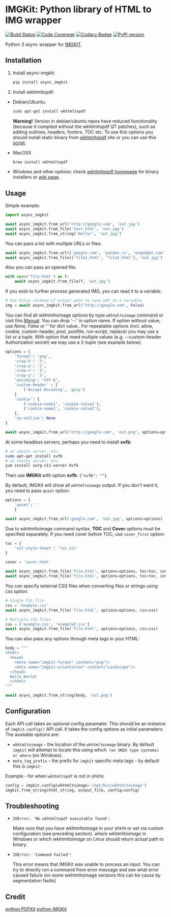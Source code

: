 # IMGKit: Python library of HTML to IMG wrapper

[![Build Status](https://travis-ci.org/jarrekk/imgkit.svg?branch=master)](https://travis-ci.org/jarrekk/imgkit)
[![Code Coverage](https://codecov.io/github/jarrekk/imgkit/branch/master/graph/badge.svg)](https://codecov.io/github/jarrekk/imgkit/)
[![Codacy Badge](https://api.codacy.com/project/badge/Grade/aa1f67f04ff24bb080b7f8c8a9b7b8b1)](https://www.codacy.com/app/jarrekk/imgkit?utm_source=github.com&amp;utm_medium=referral&amp;utm_content=jarrekk/imgkit&amp;utm_campaign=Badge_Grade)
[![PyPI version](https://badge.fury.io/py/imgkit.svg)](https://badge.fury.io/py/imgkit)


Python 3 async wrapper for [IMGKIT](https://github.com/jarrekk/imgkit).

## Installation

1. Install async-imgkit:

    ``` python
    pip install async_imgkit
    ```

2. Install wkhtmltopdf:

  * Debian/Ubuntu:

    ``` bash
    sudo apt-get install wkhtmltopdf
    ```

    **Warning!** Version in debian/ubuntu repos have reduced functionality (because it compiled without the wkhtmltopdf QT patches), such as adding outlines, headers, footers, TOC etc. To use this options you should install static binary from [wkhtmltopdf](http://wkhtmltopdf.org/) site or you can use this [script](https://github.com/jarrekk/imgkit/blob/master/travis/init.sh).

  * MacOSX

    ``` bash
    brew install wkhtmltopdf
    ```

  * Windows and other options: check [wkhtmltopdf homepage](http://wkhtmltopdf.org/) for binary installers or [wiki page](https://github.com/pdfkit/pdfkit/wiki/Installing-WKHTMLTOPDF).

## Usage

Simple example:

``` python
import async_imgkit

await async_imgkit.from_url('http://google.com', 'out.jpg')
await async_imgkit.from_file('test.html', 'out.jpg')
await async_imgkit.from_string('Hello!', 'out.jpg')
```

You can pass a list with multiple URLs or files:

``` python
await async_imgkit.from_url(['google.com', 'yandex.ru', 'engadget.com'], 'out.jpg')
await async_imgkit.from_file(['file1.html', 'file2.html'], 'out.jpg')
```

Also you can pass an opened file:

``` python
with open('file.html') as f:
    await async_imgkit.from_file(f, 'out.jpg')
```

If you wish to further process generated IMG, you can read it to a variable:

``` python
# Use False instead of output path to save pdf to a variable
img = await async_imgkit.from_url('http://google.com', False)
```

You can find all wkhtmltoimage options by type `wkhtmltoimage` command or visit this [Manual](http://madalgo.au.dk/~jakobt/wkhtmltoxdoc/wkhtmltoimage_0.10.0_rc2-doc.html). You can drop '--' in option name. If option without value, use *None, False* or *''* for dict value:. For repeatable options (incl. allow, cookie, custom-header, post, postfile, run-script, replace) you may use a list or a tuple. With option that need multiple values (e.g. --custom-header Authorization secret) we may use a 2-tuple (see example below).

``` python
options = {
    'format': 'png',
    'crop-h': '3',
    'crop-w': '3',
    'crop-x': '3',
    'crop-y': '3',
    'encoding': "UTF-8",
    'custom-header' : [
        ('Accept-Encoding', 'gzip')
    ]
    'cookie': [
        ('cookie-name1', 'cookie-value1'),
        ('cookie-name2', 'cookie-value2'),
    ],
    'no-outline': None
}

await async_imgkit.from_url('http://google.com', 'out.png', options=options)
```

At some headless servers, perhaps you need to install **xvfb**:

``` bash
# at ubuntu server, etc.
sudo apt-get install xvfb
# at centos server, etc.
yum install xorg-x11-server-Xvfb
```

Then use **IMGKit** with option **xvfb**: `{"xvfb": ""}`.

By default, IMGKit will show all `wkhtmltoimage` output. If you don't want it, you need to pass `quiet` option:


``` python
options = {
    'quiet': ''
    }

await async_imgkit.from_url('google.com', 'out.jpg', options=options)
```

Due to wkhtmltoimage command syntax, **TOC** and **Cover** options must be specified separately. If you need cover before TOC, use `cover_first` option:

``` python
toc = {
    'xsl-style-sheet': 'toc.xsl'
}

cover = 'cover.html'

await async_imgkit.from_file('file.html', options=options, toc=toc, cover=cover)
await async_imgkit.from_file('file.html', options=options, toc=toc, cover=cover, cover_first=True)
```

You can specify external CSS files when converting files or strings using *css* option.

``` python
# Single CSS file
css = 'example.css'
await async_imgkit.from_file('file.html', options=options, css=css)

# Multiple CSS files
css = ['example.css', 'example2.css']
await async_imgkit.from_file('file.html', options=options, css=css)
```

You can also pass any options through meta tags in your HTML:


``` python
body = """
<html>
  <head>
    <meta name="imgkit-format" content="png"/>
    <meta name="imgkit-orientation" content="Landscape"/>
  </head>
  Hello World!
  </html>
"""

await async_imgkit.from_string(body, 'out.png')
```

## Configuration

Each API call takes an optional config paramater. This should be an instance of `imgkit.config()` API call. It takes the config options as initial paramaters. The available options are:

* `wkhtmltoimage` - the location of the `wkhtmltoimage` binary. By default `imgkit` will attempt to locate this using which` (on UNIX type systems) or where` (on Windows).
* `meta_tag_prefix` - the prefix for `imgkit` specific meta tags - by default this is `imgkit-`

Example - for when `wkhtmltopdf` is not in `$PATH`:

``` python
config = imgkit.config(wkhtmltoimage='/opt/bin/wkhtmltoimage')
imgkit.from_string(html_string, output_file, config=config)
```


## Troubleshooting

* `IOError: 'No wkhtmltopdf executable found'`:

  Make sure that you have wkhtmltoimage in your `$PATH` or set via custom configuration (see preceding section). *where wkhtmltoimage* in Windows or *which wkhtmltoimage* on Linux should return actual path to binary.

* `IOError: 'Command Failed'`:

  This error means that IMGKit was unable to process an input. You can try to directly run a command from error message and see what error caused failure (on some wkhtmltoimage versions this can be cause by segmentation faults)

## Credit

[python PDFKit](https://github.com/JazzCore/python-pdfkit)
[python IMGKit](https://github.com/jarrekk/imgkit)
